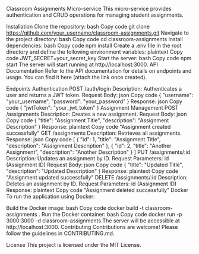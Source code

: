 Classroom Assignments Micro-service
This micro-service provides authentication and CRUD operations for managing student assignments.

Installation
Clone the repository:
bash
Copy code
git clone https://github.com/your_username/classroom-assignments.git
Navigate to the project directory:
bash
Copy code
cd classroom-assignments
Install dependencies:
bash
Copy code
npm install
Create a .env file in the root directory and define the following environment variables:
plaintext
Copy code
JWT_SECRET=your_secret_key
Start the server:
bash
Copy code
npm start
The server will start running at http://localhost:3000.
API Documentation
Refer to the API documentation for details on endpoints and usage. You can find it here (attach the link once created).

Endpoints
Authentication
POST /auth/login
Description: Authenticates a user and returns a JWT token.
Request Body:
json
Copy code
{
"username": "your_username",
"password": "your_password"
}
Response:
json
Copy code
{
"jwtToken": "your_jwt_token"
}
Assignment Management
POST /assignments
Description: Creates a new assignment.
Request Body:
json
Copy code
{
"title": "Assignment Title",
"description": "Assignment Description"
}
Response:
plaintext
Copy code
"Assignment created successfully"
GET /assignments
Description: Retrieves all assignments.
Response:
json
Copy code
[
{
"id": 1,
"title": "Assignment Title",
"description": "Assignment Description"
},
{
"id": 2,
"title": "Another Assignment",
"description": "Another Description"
}
]
PUT /assignments/:id
Description: Updates an assignment by ID.
Request Parameters: id (Assignment ID)
Request Body:
json
Copy code
{
"title": "Updated Title",
"description": "Updated Description"
}
Response:
plaintext
Copy code
"Assignment updated successfully"
DELETE /assignments/:id
Description: Deletes an assignment by ID.
Request Parameters: id (Assignment ID)
Response:
plaintext
Copy code
"Assignment deleted successfully"
Docker
To run the application using Docker:

Build the Docker image:
bash
Copy code
docker build -t classroom-assignments .
Run the Docker container:
bash
Copy code
docker run -p 3000:3000 -d classroom-assignments
The server will be accessible at http://localhost:3000.
Contributing
Contributions are welcome! Please follow the guidelines in CONTRIBUTING.md.

License
This project is licensed under the MIT License.
